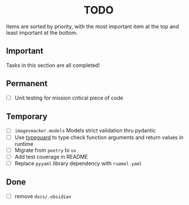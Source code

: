 <h1 align="center" style="font-weight: bold">
    TODO
</h1>

<!-- All tasks are completed! -->

Items are sorted by priority, with the most important item at the top and least important at the bottom.

## Important

Tasks in this section are all completed!

## Permanent

- [ ] Unit testing for mission critical piece of code

## Temporary

- [ ] `imagesmacker.models` Models strict validation thru pydantic 
- [ ] Use [typeguard](https://typeguard.readthedocs.io/en/stable/userguide.html) to type check function arguments and return values in runtime
- [ ] Migrate from `poetry` to `uv`
- [ ] Add test coverage in README
- [ ] Replace `pyyaml` library dependency with `ruamel.yaml`

## Done

- [ ] remove `docs/.obsidian`
